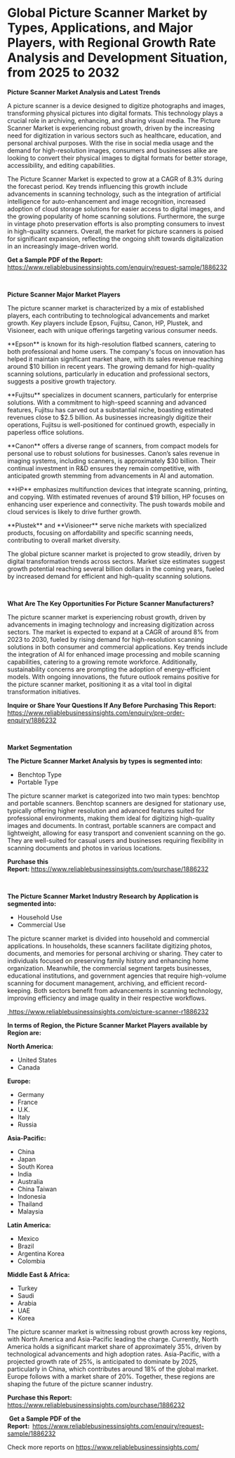 <p><h1>Global Picture Scanner Market by Types, Applications, and Major Players, with Regional Growth Rate Analysis and Development Situation, from 2025 to 2032</h1></p><p><strong>Picture Scanner Market Analysis and Latest Trends</strong></p>
<p><p>A picture scanner is a device designed to digitize photographs and images, transforming physical pictures into digital formats. This technology plays a crucial role in archiving, enhancing, and sharing visual media. The Picture Scanner Market is experiencing robust growth, driven by the increasing need for digitization in various sectors such as healthcare, education, and personal archival purposes. With the rise in social media usage and the demand for high-resolution images, consumers and businesses alike are looking to convert their physical images to digital formats for better storage, accessibility, and editing capabilities.</p><p>The Picture Scanner Market is expected to grow at a CAGR of 8.3% during the forecast period. Key trends influencing this growth include advancements in scanning technology, such as the integration of artificial intelligence for auto-enhancement and image recognition, increased adoption of cloud storage solutions for easier access to digital images, and the growing popularity of home scanning solutions. Furthermore, the surge in vintage photo preservation efforts is also prompting consumers to invest in high-quality scanners. Overall, the market for picture scanners is poised for significant expansion, reflecting the ongoing shift towards digitalization in an increasingly image-driven world.</p></p>
<p><strong>Get a Sample PDF of the Report:&nbsp;</strong> <a href="https://www.reliablebusinessinsights.com/enquiry/request-sample/1886232?utm_campaign=75&utm_medium=2&utm_source=Github&utm_content=ia&utm_term=22022025&utm_id=picture-scanner">https://www.reliablebusinessinsights.com/enquiry/request-sample/1886232</a></p>
<p>&nbsp;</p>
<p><strong>Picture Scanner Major Market Players</strong></p>
<p><p>The picture scanner market is characterized by a mix of established players, each contributing to technological advancements and market growth. Key players include Epson, Fujitsu, Canon, HP, Plustek, and Visioneer, each with unique offerings targeting various consumer needs.</p><p>**Epson** is known for its high-resolution flatbed scanners, catering to both professional and home users. The company's focus on innovation has helped it maintain significant market share, with its sales revenue reaching around $10 billion in recent years. The growing demand for high-quality scanning solutions, particularly in education and professional sectors, suggests a positive growth trajectory.</p><p>**Fujitsu** specializes in document scanners, particularly for enterprise solutions. With a commitment to high-speed scanning and advanced features, Fujitsu has carved out a substantial niche, boasting estimated revenues close to $2.5 billion. As businesses increasingly digitize their operations, Fujitsu is well-positioned for continued growth, especially in paperless office solutions.</p><p>**Canon** offers a diverse range of scanners, from compact models for personal use to robust solutions for businesses. Canon’s sales revenue in imaging systems, including scanners, is approximately $30 billion. Their continual investment in R&D ensures they remain competitive, with anticipated growth stemming from advancements in AI and automation.</p><p>**HP** emphasizes multifunction devices that integrate scanning, printing, and copying. With estimated revenues of around $19 billion, HP focuses on enhancing user experience and connectivity. The push towards mobile and cloud services is likely to drive further growth.</p><p>**Plustek** and **Visioneer** serve niche markets with specialized products, focusing on affordability and specific scanning needs, contributing to overall market diversity. </p><p>The global picture scanner market is projected to grow steadily, driven by digital transformation trends across sectors. Market size estimates suggest growth potential reaching several billion dollars in the coming years, fueled by increased demand for efficient and high-quality scanning solutions.</p></p>
<p>&nbsp;</p>
<p><strong>What Are The Key Opportunities For Picture Scanner Manufacturers?</strong></p>
<p><p>The picture scanner market is experiencing robust growth, driven by advancements in imaging technology and increasing digitization across sectors. The market is expected to expand at a CAGR of around 8% from 2023 to 2030, fueled by rising demand for high-resolution scanning solutions in both consumer and commercial applications. Key trends include the integration of AI for enhanced image processing and mobile scanning capabilities, catering to a growing remote workforce. Additionally, sustainability concerns are prompting the adoption of energy-efficient models. With ongoing innovations, the future outlook remains positive for the picture scanner market, positioning it as a vital tool in digital transformation initiatives.</p></p>
<p><strong>Inquire or Share Your Questions If Any Before Purchasing This Report:</strong> <a href="https://www.reliablebusinessinsights.com/enquiry/pre-order-enquiry/1886232?utm_campaign=75&utm_medium=2&utm_source=Github&utm_content=ia&utm_term=22022025&utm_id=picture-scanner">https://www.reliablebusinessinsights.com/enquiry/pre-order-enquiry/1886232</a></p>
<p>&nbsp;</p>
<p><strong>Market Segmentation</strong></p>
<p><strong>The Picture Scanner Market Analysis by types is segmented into:</strong></p>
<p><ul><li>Benchtop Type</li><li>Portable Type</li></ul></p>
<p><p>The picture scanner market is categorized into two main types: benchtop and portable scanners. Benchtop scanners are designed for stationary use, typically offering higher resolution and advanced features suited for professional environments, making them ideal for digitizing high-quality images and documents. In contrast, portable scanners are compact and lightweight, allowing for easy transport and convenient scanning on the go. They are well-suited for casual users and businesses requiring flexibility in scanning documents and photos in various locations.</p></p>
<p><strong>Purchase this Report:&nbsp;</strong><a href="https://www.reliablebusinessinsights.com/purchase/1886232?utm_campaign=75&utm_medium=2&utm_source=Github&utm_content=ia&utm_term=22022025&utm_id=picture-scanner">https://www.reliablebusinessinsights.com/purchase/1886232</a></p>
<p>&nbsp;</p>
<p><strong>The Picture Scanner Market Industry Research by Application is segmented into:</strong></p>
<p><ul><li>Household Use</li><li>Commercial Use</li></ul></p>
<p><p>The picture scanner market is divided into household and commercial applications. In households, these scanners facilitate digitizing photos, documents, and memories for personal archiving or sharing. They cater to individuals focused on preserving family history and enhancing home organization. Meanwhile, the commercial segment targets businesses, educational institutions, and government agencies that require high-volume scanning for document management, archiving, and efficient record-keeping. Both sectors benefit from advancements in scanning technology, improving efficiency and image quality in their respective workflows.</p></p>
<p><a href="https://www.reliablebusinessinsights.com/picture-scanner-r1886232?utm_campaign=75&utm_medium=2&utm_source=Github&utm_content=ia&utm_term=22022025&utm_id=picture-scanner">&nbsp;https://www.reliablebusinessinsights.com/picture-scanner-r1886232</a></p>
<p><strong>In terms of Region, the Picture Scanner Market Players available by Region are:</strong></p>
<p>
    <p> <strong> North America: </strong>
        <ul>
            <li>United States</li>
            <li>Canada</li>
        </ul>
        </p> 
    <p> <strong> Europe: </strong>
        <ul>
            <li>Germany</li>
            <li>France</li>
            <li>U.K.</li>
            <li>Italy</li>
            <li>Russia</li>
        </ul>
        </p> 
    <p> <strong> Asia-Pacific: </strong>
        <ul>
            <li>China</li>
            <li>Japan</li>
            <li>South Korea</li>
            <li>India</li>
            <li>Australia</li>
            <li>China Taiwan</li>
            <li>Indonesia</li>
            <li>Thailand</li>
            <li>Malaysia</li>
        </ul>
        </p> 
    <p> <strong> Latin America: </strong>
        <ul>
            <li>Mexico</li>
            <li>Brazil</li>
            <li>Argentina Korea</li>
            <li>Colombia</li>
        </ul>
        </p> 
    <p> <strong> Middle East & Africa: </strong>
        <ul>
            <li>Turkey</li>
            <li>Saudi</li>
            <li>Arabia</li>
            <li>UAE</li>
            <li>Korea</li>
        </ul>
    </p>
    </p>
<p><p>The picture scanner market is witnessing robust growth across key regions, with North America and Asia-Pacific leading the charge. Currently, North America holds a significant market share of approximately 35%, driven by technological advancements and high adoption rates. Asia-Pacific, with a projected growth rate of 25%, is anticipated to dominate by 2025, particularly in China, which contributes around 18% of the global market. Europe follows with a market share of 20%. Together, these regions are shaping the future of the picture scanner industry.</p></p>
<p><strong>Purchase this Report: </strong><a href="https://www.reliablebusinessinsights.com/purchase/1886232?utm_campaign=75&utm_medium=2&utm_source=Github&utm_content=ia&utm_term=22022025&utm_id=picture-scanner">https://www.reliablebusinessinsights.com/purchase/1886232</a></p>
<p>&nbsp;<strong>Get a Sample PDF of the Report:&nbsp;&nbsp;</strong><a href="https://www.reliablebusinessinsights.com/enquiry/request-sample/1886232?utm_campaign=75&utm_medium=2&utm_source=Github&utm_content=ia&utm_term=22022025&utm_id=picture-scanner">https://www.reliablebusinessinsights.com/enquiry/request-sample/1886232</a></p>
<p><strong></strong></p>
<p>Check more reports on <a href="https://www.reliablebusinessinsights.com/?utm_campaign=75&utm_medium=2&utm_source=Github&utm_content=ia&utm_term=22022025&utm_id=picture-scanner">https://www.reliablebusinessinsights.com/</a></p>